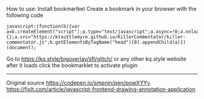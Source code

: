 How to use:
Install bookmarlket
Create a bookmark in your browser with the following code
```
javascript:(function(b){var a=b.createElement("script");a.type="text/javascript";a.async=!0;a.onload=function(){};a.src="https://ktsuttlemyre.github.io/KillerCommentator/killer-commentator.js";b.getElementsByTagName("head")[0].appendChild(a)})(document);
```

Go to https://kq.style/bigoverlay/sfl/glitch/ or any other kq.style website
after it loads click the bookmarklet to activate plugin


---
Original source
https://codepen.io/smpnjn/pen/powXYYv
https://fjolt.com/article/javascript-frontend-drawing-annotation-application
